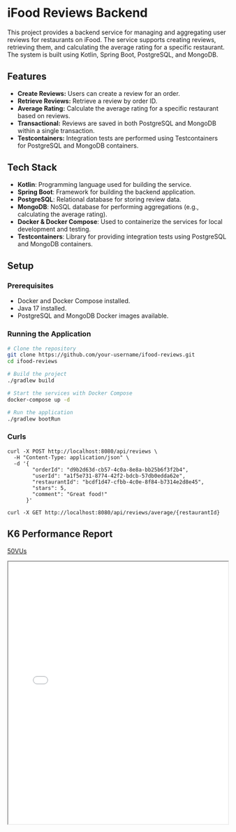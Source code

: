 # iFood Reviews Backend

This project provides a backend service for managing and aggregating user reviews for restaurants on iFood. The service supports creating reviews, retrieving them, and calculating the average rating for a specific restaurant. The system is built using Kotlin, Spring Boot, PostgreSQL, and MongoDB.

## Features

- **Create Reviews:** Users can create a review for an order.
- **Retrieve Reviews:** Retrieve a review by order ID.
- **Average Rating:** Calculate the average rating for a specific restaurant based on reviews.
- **Transactional:** Reviews are saved in both PostgreSQL and MongoDB within a single transaction.
- **Testcontainers:** Integration tests are performed using Testcontainers for PostgreSQL and MongoDB containers.

## Tech Stack

- **Kotlin**: Programming language used for building the service.
- **Spring Boot**: Framework for building the backend application.
- **PostgreSQL**: Relational database for storing review data.
- **MongoDB**: NoSQL database for performing aggregations (e.g., calculating the average rating).
- **Docker & Docker Compose**: Used to containerize the services for local development and testing.
- **Testcontainers**: Library for providing integration tests using PostgreSQL and MongoDB containers.

## Setup

### Prerequisites

- Docker and Docker Compose installed.
- Java 17 installed.
- PostgreSQL and MongoDB Docker images available.

### Running the Application

```bash
# Clone the repository
git clone https://github.com/your-username/ifood-reviews.git
cd ifood-reviews

# Build the project
./gradlew build

# Start the services with Docker Compose
docker-compose up -d

# Run the application
./gradlew bootRun
```

### Curls

```text
curl -X POST http://localhost:8080/api/reviews \
  -H "Content-Type: application/json" \
  -d '{
        "orderId": "d9b2d63d-cb57-4c0a-8e8a-bb25b6f3f2b4",
        "userId": "a1f5e731-8774-42f2-bdcb-57db0edda62e",
        "restaurantId": "bcdf1d47-cfbb-4c0e-8f84-b7314e2d8e45",
        "stars": 5,
        "comment": "Great food!"
      }'
```

```text
curl -X GET http://localhost:8080/api/reviews/average/{restaurantId}
```

## K6 Performance Report

[50VUs](k6/summary-50VUs-e3b0c442-98fc-1fc1-9fd3-256e9df06d05.html)
<iframe src="k6/summary-50VUs-e3b0c442-98fc-1fc1-9fd3-256e9df06d05.html" width="100%" height="600px">
</iframe>